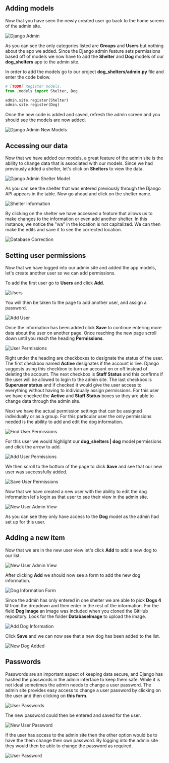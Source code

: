 ## Adding models

Now that you have seen the newly created user go back to the home screen of the admin site. 

![Django Admin](../Module3/Module3_Images/Module3_DjangoAdmin.PNG)

As you can see the only categories listed are **Groups** and **Users** but nothing about the app we added. Since the Django admin feature sets permissions based off of models we now have to add the **Shelter** and **Dog** models of our **dog_shelters** app to the admin site.

In order to add the models go to our project **dog_shelters/admin.py** file and enter the code below.

```python
# [TODO] Register models.
from .models import Shelter, Dog

admin.site.register(Shelter)
admin.site.register(Dog)
```

Once the new code is added and saved, refresh the admin screen and you should see the models are now added.

![Django Admin New Models](../Module3/Module3_Images/Module3_DjangoAdminNewModels.PNG)

## Accessing our data

Now that we have added our models, a great feature of the admin site is the ability to change data that is associated with our models. Since we had previously added a shelter, let's click on **Shelters** to view the data.

![Django Admin Shelter Model](../Module3/Module3_Images/Module3_DjangoAdminNewShelter.PNG)

As you can see the shelter that was entered previously through the Django API appears in the table. Now go ahead and click on the shelter name.

![Shelter Information](../Module3/Module3_Images/Module3_DjangoAdminShelterInfoMistake.PNG)

By clicking on the shelter we have accessed a feature that allows us to make changes to the information or even add another shelter. In this instance, we notice the "wa" in the location is not capitalized. We can then make the edits and save it to see the corrected location.

![Database Correction](../Module3/Module3_Images/Module3_DjangoAdminShelterInfo.PNG)

## Setting user permissions

Now that we have logged into our admin site and added the app models, let's create another user so we can add permissions.

To add the first user go to **Users** and click **Add**.

![Users](../Module3/Module3_Images/Module3_DjangoAdminNewUser.PNG)

You will then be taken to the page to add another user, and assign a password.

![Add User](../Module3/Module3_Images/Module3_DjangoAdminSaveUsers.PNG)

Once the information has been added click **Save** to continue entering more data about the user on another page. Once reaching the new page scroll down until you reach the heading **Permissions**.

![User Permissions](../Module3/Module3_Images/Module3_DjangoAdminShelterPermissions.PNG)

Right under the heading are checkboxes to designate the status of the user. The first checkbox named **Active** designates if the account is live. Django suggests using this checkbox to turn an account on or off instead of deleting the account. The next checkbox is **Staff Status** and this confirms if the user will be allowed to login to the admin site. The last checkbox is **Superuser status** and if checked it would give the user access to everything without having to individually assign permissions. For this user we have checked the **Active** and **Staff Status** boxes so they are able to change data through the admin site.

Next we have the actual permission settings that can be assigned individually or as a group. For this particular user the only permissions needed is the ability to add and edit the dog information.

![Find User Permissions](../Module3/Module3_Images/Module3_DjangoAdminShelterAddPermissions.PNG)

For this user we would highlight our **dog_shelters | dog** model permissions and click the arrow to add.

![Add User Permissions](../Module3/Module3_Images/Module3_DjangoAdminShelterPermissionsAdd.PNG)

We then scroll to the bottom of the page to click **Save** and see that our new user was successfully added.

![Save User Permissions](../Module3/Module3_Images/Module3_DjangoAdminAddStaff1.PNG)

Now that we have created a new user with the ability to edit the dog information let's login as that user to see their view in the admin site.

![New User Admin View](../Module3/Module3_Images/Module3_DjangoAdminNewUserView.PNG)

As you can see they only have access to the **Dog** model as the admin had set up for this user.

## Adding a new item

Now that we are in the new user view let's click **Add** to add a new dog to our list.

![New User Admin View](../Module3/Module3_Images/Module3_DjangoAdminNewUserView.PNG)

After clicking **Add** we should now see a form to add the new dog information.

![Dog Information Form](../Module3/Module3_Images/Module3_DjangoAdminAddDogNew.PNG)

Since the admin has only entered in one shelter we are able to pick **Dogs 4 U** from the dropdown and then enter in the rest of the information. For the field **Dog Image** an image was included when you cloned the GitHub repository. Look for the folder **DatabaseImage** to upload the image.

![Add Dog Information](../Module3/Module3_Images/Module3_DjangoAdminSaveDog.PNG)

Click **Save** and we can now see that a new dog has been added to the list.

![New Dog Added](../Module3/Module3_Images/Module3_DjangoAdminSaveNewDog.PNG)

## Passwords

Passwords are an important aspect of keeping data secure, and Django has hashed the passwords in the admin interface to keep them safe. While it is not ideal sometimes the admin needs to change a user password. The admin site provides easy access to change a user password by clicking on the user and then clicking on **this form**.

![User Passwords](../Module3/Module3_Images/Module3_DjangoAdminChangePassword.PNG)

The new password could then be entered and saved for the user.

![New User Password](../Module3/Module3_Images/Module3_DjangoAdminChangeUserPassword.PNG)

If the user has access to the admin site then the other option would be to have the them change their own password. By logging into the admin site they would then be able to change the password as required.

![User Password](../Module3/Module3_Images/Module3_DjangoAdminUserPassword.PNG)

